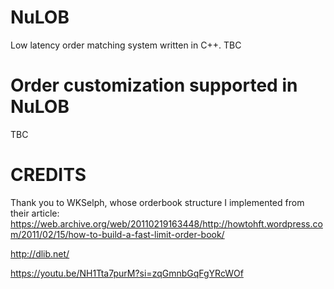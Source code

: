 NuLOB
======
Low latency order matching system written in C++.
TBC

Order customization supported in NuLOB 
======
TBC

CREDITS
======
Thank you to WKSelph, whose orderbook structure I implemented from their article:
https://web.archive.org/web/20110219163448/http://howtohft.wordpress.com/2011/02/15/how-to-build-a-fast-limit-order-book/

http://dlib.net/

https://youtu.be/NH1Tta7purM?si=zqGmnbGqFgYRcWOf
